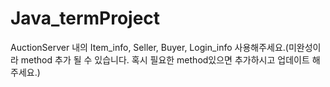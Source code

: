 # Java_termProject
AuctionServer 내의 Item_info, Seller, Buyer, Login_info 사용해주세요.(미완성이라 method 추가 될 수 있습니다. 혹시 필요한 method있으면 추가하시고 업데이트 해주세요.)

